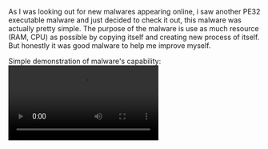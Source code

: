 As I was looking out for new malwares appearing online, i saw another PE32 executable malware and just decided to check it out, this malware was actually pretty simple.
The purpose of the malware is use as much resource (RAM, CPU) as possible by copying itself and creating new process of itself. But honestly it was good malware to help me improve myself.

Simple demonstration of malware's capability:
![](https://github.com/basicacc/My_Analysis/blob/main/Malware_2/Video/malware.mp4)




